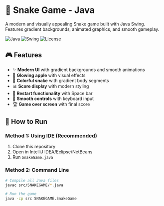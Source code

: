 # 🐍 Snake Game - Java

A modern and visually appealing Snake game built with Java Swing. Features gradient backgrounds, animated graphics, and smooth gameplay.

![Java](https://img.shields.io/badge/Java-ED8B00?style=for-the-badge&logo=java&logoColor=white)
![Swing](https://img.shields.io/badge/Swing-GUI-orange)
![License](https://img.shields.io/badge/License-MIT-blue)

## 🎮 Features

- ✨ **Modern UI** with gradient backgrounds and smooth animations
- 🍎 **Glowing apple** with visual effects
- 🐍 **Colorful snake** with gradient body segments
- 📊 **Score display** with modern styling
- 🔄 **Restart functionality** with Space bar
- 🎯 **Smooth controls** with keyboard input
- 🏆 **Game over screen** with final score

## 🚀 How to Run

### Method 1: Using IDE (Recommended)
1. Clone this repository
2. Open in IntelliJ IDEA/Eclipse/NetBeans
3. Run `SnakeGame.java`

### Method 2: Command Line
```bash
# Compile all Java files
javac src/SNAKEGAME/*.java

# Run the game
java -cp src SNAKEGAME.SnakeGame
